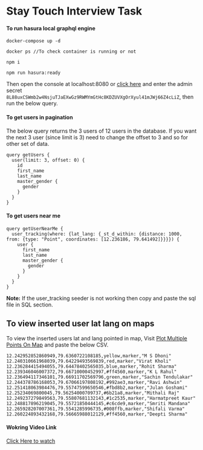 # Stay Touch Interview Task

#### To run hasura local graphql engine

```
docker-compose up -d 

docker ps //To check container is running or not

npm i

npm run hasura:ready
```

Then open the console at localhost:8080 or [click here](http://localhost:8080) and enter the admin secret `8L88uxCSWmb2w4NsjuTJaEXwGz9RWMYmGtHc8KDZUVXgOrXyul41mJWj66Z4cLiZ`, then run the below query.

#### To get users in pagination

The below query returns the 3 users of 12 users in the database.  If you want the next 3 user (since limit is 3) need to change the offset to 3 and so for other set of data.

```
query getUsers {
  user(limit: 3, offset: 0) {
    id
    first_name
    last_name
    master_gender {
      gender
    }
  }
}
```


#### To get users near me
```
query getUserNearMe {
  user_tracking(where: {lat_lang: {_st_d_within: {distance: 1000, from: {type: "Point", coordinates: [12.236186, 79.641492]}}}}) {
    user {
      first_name
      last_name
      master_gender {
        gender
      }
    }
  }
}
```

**Note:** If the user_tracking seeder is not working then copy and paste the sql file in SQL section.

## To view inserted user lat lang on maps

To view the inserted users lat and lang pointed in map, Visit [Plot Multiple Points On Map](https://mobisoftinfotech.com/tools/plot-multiple-points-on-map/) and paste the below CSV.


```
12.242952852860949,79.6360722108185,yellow,marker,"M S Dhoni"
12.240310661968039,79.64229493569839,red,marker,"Virat Kholi"
12.236284415494055,79.64478402565035,blue,marker,"Rohit Sharma"
12.239346046007372,79.66710000452997,#ff4560,marker,"K L Rahul"
12.236494117346101,79.66911702569796,green,marker,"Sachin Tendulakar"
12.244378786168053,79.67066197808192,#992ae3,marker,"Ravi Ashwin"
12.251418063984476,79.55747599650546,#fbd8b2,marker,"Julan Goshami"
12.25234069800045,79.56254000709737,#6b21a8,marker,"Mithali Raj"
12.249237279849563,79.55807681132143,#1c2535,marker,"Harmatpreet Kaur"
12.248817896219045,79.55721850444145,#c6cde9,marker,"Smriti Mandana"
12.265928207007361,79.5541285996735,#008ffb,marker,"Shifali Varma"
12.260224893432168,79.56665988012129,#ff4560,marker,"Deepti Sharma"
```

#### Wokring Video Link

[Click Here to watch](https://drive.google.com/file/d/15qYcBnyDAJVZz98w7e1gnNa6WUdTk7RS/view?usp=sharing)
